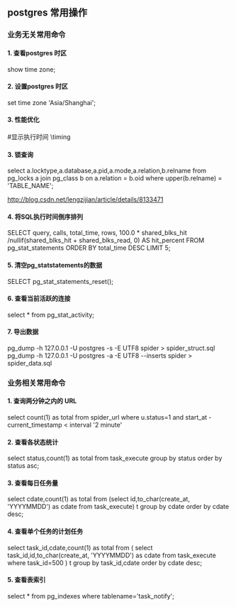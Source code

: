 ## postgres 常用操作



### 业务无关常用命令

#### 1. 查看postgres 时区
show time zone;

#### 2. 设置postgres 时区
set time zone 'Asia/Shanghai';

#### 3. 性能优化
#显示执行时间
\timing

#### 3. 锁查询
select a.locktype,a.database,a.pid,a.mode,a.relation,b.relname
from pg_locks a join pg_class b on a.relation = b.oid
where upper(b.relname) = 'TABLE_NAME';

http://blog.csdn.net/lengzijian/article/details/8133471

#### 4. 将SQL执行时间倒序排列
SELECT query, calls, total_time, rows, 100.0 * shared_blks_hit /nullif(shared_blks_hit + shared_blks_read, 0) AS hit_percent 
FROM pg_stat_statements 
ORDER BY total_time DESC LIMIT 5;

#### 5. 清空pg_statstatements的数据
SELECT pg_stat_statements_reset();

#### 6. 查看当前活跃的连接
select * from pg_stat_activity;

#### 7. 导出数据
pg_dump -h 127.0.0.1 -U postgres -s -E UTF8 spider > spider_struct.sql
pg_dump -h 127.0.0.1 -U postgres -a -E UTF8 --inserts spider > spider_data.sql







### 业务相关常用命令

#### 1. 查询两分钟之内的 URL
select count(1) as total from spider_url where u.status=1 and start_at - current_timestamp < interval '2 minute'

#### 2. 查看各状态统计
select status,count(1) as total from task_execute group by status order by status asc;

#### 3. 查看每日任务量
select cdate,count(1) as total 
from (select id,to_char(create_at, 'YYYYMMDD') as cdate from task_execute) t 
group by cdate order by cdate desc;

#### 4. 查看单个任务的计划任务
select task_id,cdate,count(1) as total 
from (
        select task_id,id,to_char(create_at, 'YYYYMMDD') as cdate from task_execute where task_id=500
    ) t 
group by task_id,cdate order by cdate desc;

#### 5. 查看表索引
select * from pg_indexes where tablename='task_notify';

